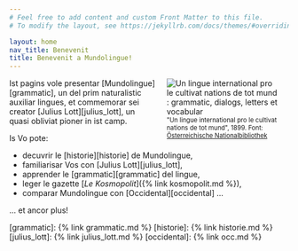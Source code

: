 ```yaml
---
# Feel free to add content and custom Front Matter to this file.
# To modify the layout, see https://jekyllrb.com/docs/themes/#overriding-theme-defaults

layout: home
nav_title: Benevenit
title: Benevenit a Mundolingue!
---
```


<figure style="margin:0px 20px; float:right; width:200px;">
    <img src="{% link img/ml_1899_titul.jpg %}" alt="Un lingue international pro le cultivat nations de tot mund : grammatic, dialogs, letters et vocabular">
    <figcaption style="font-size:0.8em;">"Un lingue international pro le cultivat nations de tot mund", 1899. Font: <a href="http://data.onb.ac.at/rec/AC04213232" target="_blank">Österreichische Nationalbibliothek</a></figcaption>
</figure>

Ist pagins vole presentar [Mundolingue][grammatic], un del prim naturalistic auxiliar lingues, et commemorar sei creator [Julius Lott][julius_lott], un quasi obliviat pioner in ist camp.

Is Vo pote:

- decuvrir le [historie][historie] de Mundolingue,
- familiarisar Vos con [Julius Lott][julius_lott],
- apprender le [grammatic][grammatic] del lingue,
- leger le gazette [*Le Kosmopolit*]({% link kosmopolit.md %}),
- comparar Mundolingue con [Occidental][occidental] ...

... et ancor plus!

[grammatic]: {% link grammatic.md %}
[historie]: {% link historie.md %}
[julius_lott]: {% link julius_lott.md %}
[occidental]: {% link occ.md %}
